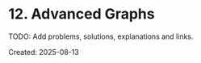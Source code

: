 ﻿# 12. Advanced Graphs

TODO: Add problems, solutions, explanations and links.

Created: 2025-08-13
